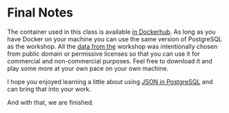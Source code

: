 # Final Notes 

The container used in this class is available [in Dockerhub](https://cloud.docker.com/u/thesteve0/repository/docker/thesteve0/postgres-appdev). 
As long as you have Docker on your machine you can use the same version of PostgreSQL as the workshop. All the 
[data from the](https://github.com/CrunchyData/crunchy-demo-data/releases/tag/v0.1) workshop was intentionally chosen 
from public domain or permissive licenses so that you can use it for commercial and non-commercial purposes. Feel free 
to download it and play some more at your own pace on your own machine.
  
I hope you enjoyed learning a little about using [JSON in PostgreSQL](https://www.postgresql.org/docs/11/datatype-json.html) 
and can bring that into your work. 
  
And with that, we are finished.